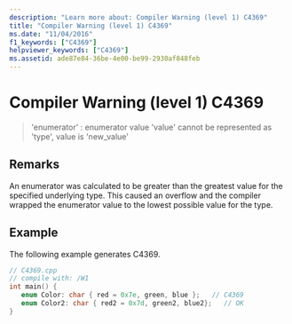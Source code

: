 ```yaml
---
description: "Learn more about: Compiler Warning (level 1) C4369"
title: "Compiler Warning (level 1) C4369"
ms.date: "11/04/2016"
f1_keywords: ["C4369"]
helpviewer_keywords: ["C4369"]
ms.assetid: ade87e84-36be-4e00-be99-2930af848feb
---
```

# Compiler Warning (level 1) C4369

> 'enumerator' :  enumerator value 'value' cannot be represented as 'type', value is 'new_value'

## Remarks

An enumerator was calculated to be greater than the greatest value for the specified underlying type.  This caused an overflow and the compiler wrapped the enumerator value to the lowest possible value for the type.

## Example

The following example generates C4369.

```cpp
// C4369.cpp
// compile with: /W1
int main() {
   enum Color: char { red = 0x7e, green, blue };   // C4369
   enum Color2: char { red2 = 0x7d, green2, blue2};   // OK
}
```
